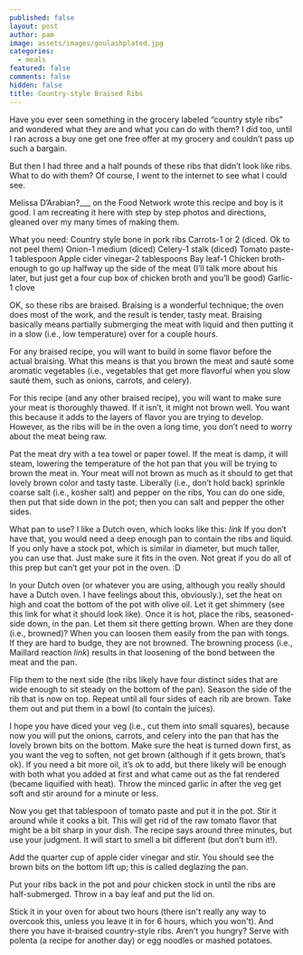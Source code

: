 ```yaml
---
published: false
layout: post
author: pam
image: assets/images/goulashplated.jpg
categories:
  - meals
featured: false
comments: false
hidden: false
title: Country-style Braised Ribs
---
```


Have you ever seen something in the grocery labeled “country style ribs” and wondered what they are and what you can do with them? I did too, until I ran across a buy one get one free offer at my grocery and couldn’t pass up such a bargain.

But then I had three and a half pounds of these ribs that didn’t look like ribs.  What to do with them? Of course, I went to the internet to see what I could see.

Melissa D’Arabian?___ on the Food Network wrote this recipe and boy is it good.  I am recreating it here with step by step photos and directions, gleaned over my many times of making them.

What you need:
Country style bone in pork ribs
Carrots-1 or 2 (diced. Ok to not peel them)
Onion-1 medium (diced)
Celery-1 stalk (diced)
Tomato paste-1 tablespoon
Apple cider vinegar-2 tablespoons
Bay leaf-1
Chicken broth-enough to go up halfway up the side of the meat (I’ll talk more about his later, but just get a four cup box of chicken broth and you’ll be good)
Garlic-1 clove

OK, so these ribs are braised.  Braising is a wonderful technique; the oven does most of the work, and the result is tender, tasty meat. Braising basically means partially submerging the meat with liquid and then putting it in a slow (i.e., low temperature) over for a couple hours. 

For any braised recipe, you will want to build in some flavor before the actual braising.  What this means is that you brown the meat and sauté some aromatic vegetables (i.e., vegetables that get more flavorful when you slow sauté them, such as onions, carrots, and celery).

For this recipe (and any other braised recipe), you will want to make sure your meat is thoroughly thawed. If it isn’t, it might not brown well. You want this because it adds to the layers of flavor you are trying to develop. However, as the ribs will be in the oven a long time, you don’t need to worry about the meat being raw.

Pat the meat dry with a tea towel or paper towel. If the meat is damp, it will steam, lowering the temperature of the hot pan that you will be trying to brown the meat in. Your meat will not brown as much as it should to get that lovely brown color and tasty taste. Liberally (i.e., don’t hold back) sprinkle coarse salt (i.e., kosher salt) and pepper on the ribs, You can do one side, then put that side down in the pot; then you can salt and pepper the other sides.

What pan to use? I like a Dutch oven, which looks like this: *link* If you don’t have that, you would need a deep enough pan to contain the ribs and liquid. If you only have a stock pot, which is similar in diameter, but much taller, you can use that.  Just make sure it fits in the oven. Not great if you do all of this prep but can’t get your pot in the oven.  :D

In your Dutch oven (or whatever you are using, although you really should have a Dutch oven. I have feelings about this, obviously.), set the heat on high and coat the bottom of the pot with olive oil. Let it get shimmery (see this link for what it should look like). Once it is hot, place the ribs, seasoned-side down, in the pan.  Let them sit there getting brown. When are they done (i.e., browned)? When you can loosen them easily from the pan with tongs.  If they are hard to budge, they are not browned.  The browning process (i.e., Maillard reaction *link*) results in that loosening of the bond between the meat and the pan.  

Flip them to the next side (the ribs likely have four distinct sides that are wide enough to sit steady on the bottom of the pan). Season the side of the rib that is now on top.  Repeat until all four sides of each rib are brown.  Take them out and put them in a bowl (to contain the juices).

I hope you have diced your veg (i.e., cut them into small squares), because now you will put the onions, carrots, and celery into the pan that has the lovely brown bits on the bottom.  Make sure the heat is turned down first, as you want the veg to soften, not get brown (although if it gets brown, that’s ok). If you need a bit more oil, it’s ok to add, but there likely will be enough with both what you added at first and what came out as the fat rendered (became liquified with heat). Throw the minced garlic in after the veg get soft and stir around for a minute or less. 

Now you get that tablespoon of tomato paste and put it in the pot.  Stir it around while it cooks a bit. This will get rid of the raw tomato flavor that might be a bit sharp in your dish. The recipe says around three minutes, but use your judgment.  It will start to smell a bit different (but don’t burn it!). 

Add the quarter cup of apple cider vinegar and stir. You should see the brown bits on the bottom lift up; this is called deglazing the pan.

Put your ribs back in the pot and pour chicken stock in until the ribs are half-submerged. Throw in a bay leaf and put the lid on.

Stick it in your oven for about two hours (there isn't really any way to overcook this, unless you leave it in for 6 hours, which you won't). And there you have it-braised country-style ribs.  Aren’t you hungry? Serve with polenta (a recipe for another day) or egg noodles or mashed potatoes. 
